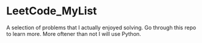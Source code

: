 # LeetCode_MyList
A selection of problems that I actually enjoyed solving. Go through this repo to learn more.
More oftener than not I will use Python.
